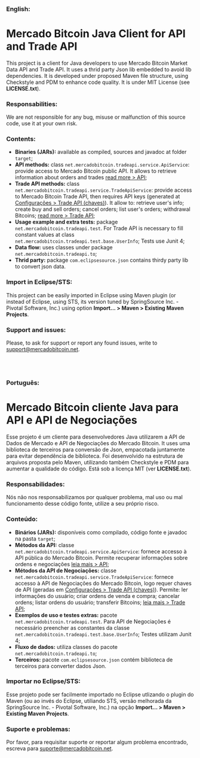 ### English:

# Mercado Bitcoin Java Client for API and Trade API

This project is a client for Java developers to use Mercado Bitcoin Market Data API and Trade API. It uses a thrid party Json lib embedded to avoid lib dependencies. It is developed under proposed Maven file structure, using Checkstyle and PDM to enhance code quality. It is under MIT License (see **LICENSE.txt**).


### Responsabilities:

We are not responsible for any bug, misuse or malfunction of this source code, use it at your own risk.


### Contents:
 - **Binaries (JARs):** available as compiled, sources and javadoc at folder ``target``;
 - **API methods:** class ``net.mercadobitcoin.tradeapi.service.ApiService``: provide access to Mercado Bitcoin public API. It allows to retrieve information about orders and trades [read more > API](https://www.mercadobitcoin.net/api/);
 - **Trade API methods:** class ``net.mercadobitcoin.tradeapi.service.TradeApiService``: provide access to Mercado Bitcoin Trade API, then requires API keys (generated at [Configurações > Trade API (chaves)](https://www.mercadobitcoin.net/tapi/configuracoes/)). It allow to: retrieve user's info; create buy and sell orders; cancel orders; list user's orders; withdrawal Bitcoins; [read more > Trade API](https://www.mercadobitcoin.net/trade-api/);
 - **Usage example and extra tests:** package ``net.mercadobitcoin.tradeapi.test``. For Trade API is necessary to fill constant values at class ``net.mercadobitcoin.tradeapi.test.base.UserInfo``; Tests use Junit 4;
 - **Data flow:** uses classes under package ``net.mercadobitcoin.tradeapi.to``;
 - **Thrid party:** package ``com.eclipsesource.json`` contains thirdy party lib to convert json data. 


### Import in Eclipse/STS:

This project can be easily imported in Eclipse using Maven plugin (or instead of Eclipse, using STS, its version tuned by SpringSource Inc. - Pivotal Software, Inc.) using option **Import... > Maven > Existing Maven Projects**.


### Support and issues:

Please, to ask for support or report any found issues, write to support@mercadobitcoin.net.



<br/><br/>

### Português:

# Mercado Bitcoin cliente Java para API e API de Negociações

Esse projeto é um cliente para desenvolvedores Java utilizarem a API de Dados de Mercado e API de Negociações do Mercado Bitcoin. It uses uma biblioteca de terceiros para conversão de Json, empacotada juntamente para evitar dependência de biblioteca. Foi desenvolvido na estrutura de arquivos proposta pelo Maven, utilizando também Checkstyle e PDM para aumentar a qualidade do código. Está sob a licença MIT (ver **LICENSE.txt**).


### Responsabilidades:

Nós não nos responsabilizamos por qualquer problema, mal uso ou mal funcionamento desse código fonte, utilize a seu próprio risco.


### Conteúdo:
 - **Binários (JARs):** disponíveis como compilado, código fonte e javadoc na pasta ``target``;
 - **Métodos da API:** classe ``net.mercadobitcoin.tradeapi.service.ApiService``: fornece accesso à API pública do Mercado Bitcoin. Permite recuperar informações sobre ordens e negociações [leia mais > API](https://www.mercadobitcoin.net/api/);
 - **Métodos da API de Negociações:** classe ``net.mercadobitcoin.tradeapi.service.TradeApiService``: fornece accesso à API de Negociações do Mercado Bitcoin, logo requer chaves de API (geradas em [Configurações > Trade API (chaves)](https://www.mercadobitcoin.net/tapi/configuracoes/)). Permite: ler informações do usuário; criar ordens de venda e compra; cancelar ordens; listar ordens do usuário; transferir Bitcoins; [leia mais > Trade API](https://www.mercadobitcoin.net/trade-api/);
 - **Exemplos de uso e testes extras:** pacote ``net.mercadobitcoin.tradeapi.test``. Para API de Negociações é necessário preencher as constantes da classe ``net.mercadobitcoin.tradeapi.test.base.UserInfo``; Testes utilizam Junit 4;
 - **Fluxo de dados:** utiliza classes do pacote ``net.mercadobitcoin.tradeapi.to``;
 - **Terceiros:** pacote ``com.eclipsesource.json`` contém biblioteca de terceiros para converter dados Json. 


### Importar no Eclipse/STS:

Esse projeto pode ser facilmente importado no Eclipse utlizando o plugin do Maven (ou ao invés do Eclipse, utiliando STS, versão melhorada da SpringSource Inc. - Pivotal Software, Inc.) na opção  **Import... > Maven > Existing Maven Projects**.


### Suporte e problemas:

Por favor, para requisitar suporte or reportar algum problema encontrado, escreva para suporte@mercadobitcoin.net.